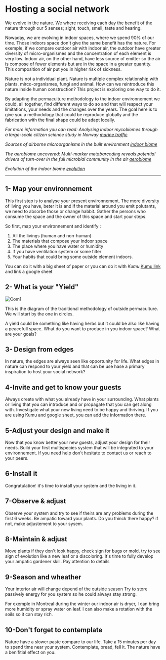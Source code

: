 # Hosting a social network

We evolve in the nature. We where receiving each day the benefit of the nature through our 5 senses;  sight, touch, smell, taste and hearing.

Nowaday, we are evolving in indoor spaces, where we spend 90% of our time. Those indoors space don't give the same benefit has the nature. For exemple, if we compare outdoor air with indoor air, the outdoor have greater diversity of micro-organismes and the concentration of each element is very low. Indoor air, on the other hand, have less source of emitter so the air is compose of fewer elements but are in the space in a greater quantity.  This composition of air put you in higher risk of sickness.

Nature is not a individual plant. Nature is multiple complex relationship with plants, mirco-organismes, fungi and animal. How can we reintroduce this nature inside human construction? This project is exploring one way to do it.

By adapting the permaculture methodology to the indoor environnement we could, all together, find different ways to do so and that will respect your limitations, your needs and the changes over the years. The goal here is to give you a methodology that could be reproduce globally and the fabrication with the final shape could be adapt locally.

*For more information you can read:*
*Analysing indoor mycobiomes through a large-scale citizen science study in Norway* [*marine traffic*](https://pubmed.ncbi.nlm.nih.gov/33830574/)

*Sources of airborne microorganisms in the built environment* [*indoor biome*](https://microbiomejournal.biomedcentral.com/articles/10.1186/s40168-015-0144-z#:~:text=Likewise%2C%20pets%20and%20plants%20are,mold%20growing%20on%20building%20materials)

*The aerobiome uncovered: Multi-marker metabarcoding reveals potential drivers of turn-over in the full microbial community in the air* [*aerobiome*](https://www.sciencedirect.com/science/article/pii/S0160412021001768)

*Evolution of the indoor biome* [*evolution*](https://www.sciencedirect.com/science/article/abs/pii/S0169534715000385)

<hr>

## 1- Map your environnement

This first step is to analyse your present environnement. The more diversity of living you have, beter it is and if the material around you emit polutants, we need to absorbe those or change habbit. Gather the persons who consume the space and the owner of this space and start your steps.

So first, map your environnement and identify :
1. All the livings (human and non-human)
2. The materials that compose your indoor space
3. The place where you have water or humidity
4. If you have ventilation system or some filter
5. Your habits that could bring some outside element indoors.

You can do it with a big sheet of paper or you can do it with *Kumu* [Kumu link ](https://kumu.io) and link a google sheet

## 2- What is your "Yield"

![Com1](img/toolkit/perma.jpg)

This is the diagram of the traditional methodology of outside permaculture. We will start by the one in circles.

A yield could be something like having herbs but it could be also like having a peacefull space. What do you want to produce in you indoor space? What are your goals?

## 3- Design from edges

In nature, the edges are always seen like opportunity for life. What edges in nature can respond to your yield and that can be use hase a primary inspiration to host your social network?

## 4-Invite and get to know your guests

Always create with what you already have in your surrounding. What plants or living that you can introduce and or propagate that you can get along with. Investigate what your new living need to be happy and thriving. If you are using Kumu and google sheet, you can add the information there.

## 5-Adjust your design and make it

Now that you know better your new guests, adjust your design for their needs. Build your first multispecies system that will be integrated to your environnement. If you need help don't hesitate to contact us or reach to your peers.

## 6-Install it

Congratulation! it's time to install your system and the living in it.

## 7-Observe & adjust

Observe your system and try to see if theirs are any problems during the first 6 weeks. Be ampatic toward your plants. Do you thinck there happy? if not, make adjustement to your sysem.

## 8-Maintain & adjust

Move plants if they don't look happy, check sign for bugs or mold, try to see sign of evolution like a new leaf or a discoloring. It's time to fully develop your ampatic gardener skill. Pay attention to details

## 9-Season and wheather

Your interior air will change depend of the outside season Try to store passively energy for you system so he could always stay strong.

For exemple in Montreal during the winter our indoor air is dryer, I can bring more humidity or spray water on leaf. I can also make a rotation with the soils so it can stay rich.

## 10-Don't forget to contemplate

Nature have a slower paste compare to our life. Take a 15 minutes per day to spend time near your system. Contemplate, bread, fell it. The nature have a benifitial effect on you.